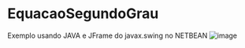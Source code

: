 # EquacaoSegundoGrau
Exemplo usando JAVA e JFrame do javax.swing no NETBEAN
![image](https://user-images.githubusercontent.com/84540551/127069867-1bfc2304-09fe-42b9-a3c3-af2ab9a51661.png)
